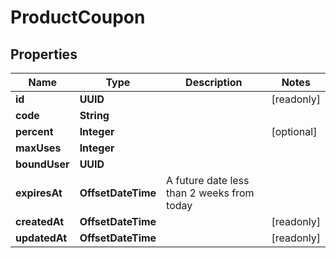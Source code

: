 

# ProductCoupon


## Properties

Name | Type | Description | Notes
------------ | ------------- | ------------- | -------------
**id** | **UUID** |  |  [readonly]
**code** | **String** |  | 
**percent** | **Integer** |  |  [optional]
**maxUses** | **Integer** |  | 
**boundUser** | **UUID** |  | 
**expiresAt** | **OffsetDateTime** | A future date less than 2 weeks from today | 
**createdAt** | **OffsetDateTime** |  |  [readonly]
**updatedAt** | **OffsetDateTime** |  |  [readonly]




